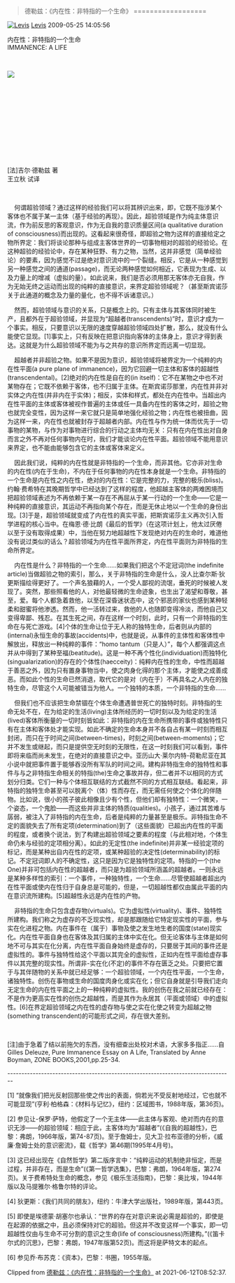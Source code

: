 > 德勒兹：《内在性：非特指的一个生命》
==================

[![Levis](https://img9.doubanio.com/icon/u2500465-45.jpg)](https://www.douban.com/people/Levis_Wang/) [Levis](https://www.douban.com/people/Levis_Wang/) 2009-05-25 14:05:56

内在性：非特指的一个生命  
IMMANENCE: A LIFE  
  
 

![](https://img9.doubanio.com/view/note/l/public/p34469230-1.webp)

  
  
   
  
   
  
   
  
   
  
   
  
   
  
\[法\]吉尔·德勒兹 著  
王立秋 试译  
  
   
  
  
    何谓超验领域？通过这样的经验我们可以将其辨识出来，即，它既不指涉某个客体也不属于某一主体（基于经验的再现）。因此，超验领域是作为纯主体意识流，作为前反思的客观意识，作为无自我的意识质量区间(a qualitative duration of consciousness)而出现的。这看起来很奇怪，即超验之物为这样的直接给定之物所界定：我们将谈论那种与组成主客体世界的一切事物相对的超验的经验论。在这种超验的经验论中，存在某种狂野、有力之物，当然，这并非感觉（简单经验论）的要素，因为感觉不过是绝对意识流中的一个裂缝。相反，它是从一种感觉到另一种感觉之间的通道(passage)，而无论两种感觉如何相近，它表现为生成、以及力量上的增减（虚拟的量）。如此说来，我们是否必须用那无客体亦无自我，作为无始无终之运动而出现的纯粹的直接意识，来界定超验领域呢？（甚至斯宾诺莎关于此通道的概念及力量的量化，也不得不诉诸意识。）  
  
    然而，超验领域与意识的关系，只是概念上的。只有主体与其客体同时被生产，且都外在于超验领域，并显现为“超越者(transcendents)”时，意识才成为一个事实。相反，只要意识以无限的速度穿越超验领域四处扩散，那么，就没有什么能使它显现。\[1\]事实上，只有反映在把意识指向客体的主体身上，意识才得到表达。这就是为什么超验领域不能为与之共存的意识所界定而远离一切显现。  
  
    超越者并非超验之物。如果不是因为意识，超验领域将被界定为一个纯粹的内在性平面(a pure plane of immanence)，因为它回避一切主体和客体的超越性(transcendental)。\[2\]绝对的内在性是自在的(in itself)：它不在某物之中也不对某物存在；它既不依赖于客体，也不归属于主体。在斯宾诺莎那里，内在性并非对实体之内在性(并非内在于实体)；相反，实体和样式，都处在内在性中。当超出内在性平面的主体或客体被视作普遍的主体或任一具备内在性的客体之时，超验之物也就完全变性，因为这样一来它就只是简单地强化经验之物；内在性也被扭曲，因为这样一来，内在性也就被封存于超越者内部。内在性与作为统一体而优先于一切事物的某物，与作为对事物进行综合的行动之主体均无关：只有在内在性出对自身而言之外不再对任何事物内在时，我们才能谈论内在性平面。超验领域不能用意识来界定，也不能由能够包含它的主体或客体来定义。  
  
    因此我们说，纯粹的内在性就是非特指的一个生命，而非其他。它亦非对生命的内在性(内在于生命)，不内在于任何事物的内在性本身就是一个生命。非特指的一个生命是内在性之内在性，绝对的内在性：它是完整的力，完整的极乐(bliss)。约翰·费希特在其晚期哲学中已经达到了这样的程度，他超越主客体的两难困境而把超验领域表述为不再依赖于某一存在不再屈从于某一行动的一个生命——它是一种纯粹的直接意识，其运动不再指向某个存在，而是无休止地以一个生命的身份出现。\[3\]于是，超验领域就变成了内在性的真实平面，把斯宾诺莎主义再次引入哲学进程的核心当中。在梅恩·德·比朗《最后的哲学》（在这项计划上，他太过厌倦以至于没有取得成果）中，当他在努力地超越性下发现绝对内在的生命时，难道他没有说过类似的话么？超验领域为内在性平面所界定，内在性平面则为非特指的生命所界定。  
  
    内在性是什么？非特指的一个生命……如果我们把这个不定冠词(the indefinite article)当做超验之物的索引，那么，关于非特指的生命是什么，没人比查尔斯·狄更斯描绘得更好了。一个声名狼藉的人，一个受人鄙视的流氓，垂死的时候被人发现了。突然，那些照看他的人，对他最轻微的生命迹象，也生出了渴望和尊敬，甚至，爱。每个人都急着救他，以至在深昏迷状态中，这个邪恶的家伙也感到某种轻柔和甜蜜将他渗透。然而，他一活转过来，救他的人也随即变得冷淡，而他自己又变得卑鄙、残忍。在其生死之间，存在这样一个时刻，此时，只有一个非特指的生命在与死亡游戏。\[4\]个体的生命让位于无人称的独特生命，后者则从内部的(internal)永恒生命的事故(accidents)中，也就是说，从事件的主体性和客体性中解放出，释放出一种纯粹的事件：“homo tantum（只是人）”，每个人都强调这点并从中得到了某种至福(beatitude)。这是一种不再个性化(individuation)而独特化(singualarization)的存在的个体性(haecceity)：纯粹内在性的生命，中性而超越于善恶之外，因为只有置身事物当中，使之肉身化得的那个主体，才能使之成善成恶。而如此个性的生命已然消退，取代它的是对（内在于）不再具名之人内在的独特生命，尽管这个人可能被错当为他人。一个独特的本质，一个非特指的生命……  
  
    但我们也不应该把生命禁锢在个体生命遭遇普世死亡的独特时刻。非特指的生命无处不在，在为给定的生活(living)主体所经历的一切时刻以及为给定的生活(lived)客体所衡量的一切时刻皆如此：非特指的内在生命所携带的事件或独特性只有在主体和客体处才能实现。如此不确定的生命本身并不各自占有某一时刻而相互封闭，而只在于时间之间(between-times)，时刻之间(between-moments)；它并不发生或继起，而只是提供空无时刻的无限性，在这一时刻我们可以看到，事件即将来临而尚未发生，在绝对的直接意识之中。亚历山大·莱尔内特-荷勒尼亚在其小说中就把事件置于能够吞没所有军队的时间之间。建构非特指生命的独特性和事件与与之非特指生命相关的特指(the)生命之事故并存，但二者并不以相同的方式划分归类。它们一种与个体相互联结的方式截然不同的方式相互联结。看起来，非特指的独特生命甚至可以脱离个（体）性而存在，而无需任何使之个体化的伴随物。比如说，很小的孩子彼此相像且少有个性，但他们却有独特性：一个微笑，一个姿态，一个鬼脸——而这些并非主体的特质(qualities)。小孩子，通过其苦难与孱弱，被注入了非特指的内在生命，后者是纯粹的力量甚至是极乐。非特指生命不定的面貌失去了所有定项(determination)到了（这些面貌）已超出内在性的平面的程度，或者换个说法，到了构建出超验领域之要素的程度（与此相对地，个体生命仍未与经验的定项相分离）。如此的无定性(the indefinite)并非某一经验定项的标记，而是某种出自内在性的定项，或某种超验的决定性(determinability)的标记。不定冠词即人的不确定性，这只是因为它是独特性的定项。特指的一个(the One)并非可包括内在性的超越者，而只是为超验领域所涵盖的超越者。一则永远是某种多样性的索引：一个事件，一种独特性，一个生命……尽管使超越者超出内在性平面或使内在性归于自身总是可能的，但是，一切超越性都仅由属此平面的内在意识流所建构。\[5\]超越性永远是内在性的产物。  
  
    非特指的生命只包含虚存物(virtuals)。它为虚拟性(virtuality)、事件、独特性所建构。我们称之为虚存的不乏现实性，却是那跟随给它特定现实性的平面，参与实在化进程之物。内在事件在（属于）事物及使之发生地生者的国度(state)现实化。内在性平面自身也在客体及其归属的主体中实在化。但无论客体与主体是如何地不可与其实在化分离，内在性平面自身始终是虚存的，只要居于其间的事件还是虚拟性的。事件与独特性给这个平面以其完全的虚拟性，正如内在性平面给虚存事件以其完整的现实性。所谓非-实在化(不定)的事件不存在匮乏之处。只要把它置于与其伴随物的关系中就已经足够：一个超验领域，一个内在性平面，一个生命，诸独特性。创伤在事物或生命的国度肉身化或实在化；但它自身就是引导我们走向无定生命的内在性平面之上的一种纯粹的虚拟性。我的创伤在我之前就已经存在：不是作为更高实在性的创伤之超越性，而是其作为永居其（平面或领域）中的虚拟性。\[6\]在界定超验领域之内在性的虚存物与使之实在化使之转变为超越之物(something transcendent)的可能形式之间，存在很大差别。  
  
   
  
\[注\]由于急着了结以前拖欠的东西，没有细查出处校对术语，大家多多指正……自Gilles Deleuze, Pure Immanence Essay on A Life, Translated by Anne Boyman, ZONE BOOKS,2001,pp.25-34.  
  
  
  
\--------------------------------------------------------------------------------  
  
\[1\] “就像我们把光反射回那些使之传出的表面，倘若光不受反射地经过，它也就不可能显现”(亨利·柏格森：《材料与记忆》，纽约：区域图书，1988年版，第36页)。  
  
\[2\] 参见让-保罗·萨特，他假定了一个无主体——此主体与客观、绝对而内在的意识无涉——的超验领域：相应于此，主客体均为“超越者”(《自我的超越性》，巴黎：弗朗，1966年版，第74-87页)。至于詹姆士，见大卫·拉布亚德的分析，《威廉·詹姆士处的意识密流》，载《哲学》第46期(1995年4月号)。  
  
\[3\] 这已经出现在《自然哲学》第二版序言中：“纯粹运动的机制绝非恒定，而是过程，并非存在，而是生命”(《第一哲学选集》，巴黎：弗朗，1964年版，第274页)。关于费希特处生命的概念，参见《极乐生活指南》，巴黎：奥比埃，1944年版以及马提雅尔·格鲁尔特的评论。  
  
\[4\] 狄更斯：《我们共同的朋友》，纽约：牛津大学出版社，1989年版，第443页。  
  
\[5\] 即使是埃德蒙·胡塞尔也承认：“世界的存在对意识来说必需是超验的，即使是在起源的依据之中，且必须保持对它的超验。但这并不改变这样一个事实，即一切超越性仅由与生命不可分割的意识之生命(life of consciousness)所建构。”(《笛卡尔式的沉思》，巴黎：弗朗，1947年版第52页)。而这将是萨特文本的起点。  
  
\[6\] 参见乔·布苏克：《资本》，巴黎：书圈，1955年版。

Clipped from [德勒兹：《内在性：非特指的一个生命》](https://www.douban.com/note/34469230/) at 2021-06-12T08:52:37.